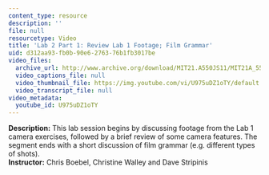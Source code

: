 ```yaml
---
content_type: resource
description: ''
file: null
resourcetype: Video
title: 'Lab 2 Part 1: Review Lab 1 Footage; Film Grammar'
uid: d312aa93-fb0b-90e6-2763-76b1fb3017be
video_files:
  archive_url: http://www.archive.org/download/MIT21.A550JS11/MIT21A_550JS11_lab02_1_300k.mp4
  video_captions_file: null
  video_thumbnail_file: https://img.youtube.com/vi/U975uDZ1oTY/default.jpg
  video_transcript_file: null
video_metadata:
  youtube_id: U975uDZ1oTY
---
```


**Description:** This lab session begins by discussing footage from the Lab 1 camera exercises, followed by a brief review of some camera features. The segment ends with a short discussion of film grammar (e.g. different types of shots).  
**Instructor:** Chris Boebel, Christine Walley and Dave Stripinis